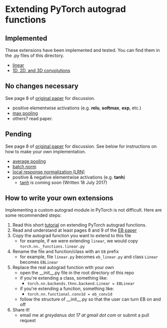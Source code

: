 Extending PyTorch autograd functions
=======

Implemented
--------
These extensions have been implemented and tested. You can find them in the .py files of this directory.

* [linear](http://pytorch.org/docs/master/nn.html?highlight=linear#linear-layers)
* [1D, 2D, and 3D convolutions](http://pytorch.org/docs/master/nn.html?highlight=linear#conv2d)

No changes necessary
--------
See page 8 of [original paper](https://arxiv.org/abs/1608.00507) for discussion.

* positive elementwise activations (e.g. **relu**, **softmax**, **exp**, etc.)
* [max pooling](http://pytorch.org/docs/master/nn.html?highlight=linear#maxpool2d)
* others? read paper.

Pending
--------
See page 8 of [original paper](https://arxiv.org/abs/1608.00507) for discussion. See below for instructions on how to make your own implementation.

* [average pooling](http://pytorch.org/docs/master/nn.html?highlight=linear#avgpool2d)
* [batch norm](http://pytorch.org/docs/master/nn.html?highlight=linear#batchnorm2d)
* [local response normalization (LRN)](https://github.com/pytorch/pytorch/issues/653)
* positive & negative elementwise activations (e.g. **tanh**)
	* [tanh](http://pytorch.org/docs/master/torch.html?highlight=tanh#torch.tanh) is coming soon (Written 18 July 2017)

How to write your own extensions
--------
Implementing a custom autograd module in PyTorch is not difficult. Here are some recommended steps:

1. Read this short [tutorial](http://pytorch.org/tutorials/beginner/examples_autograd/two_layer_net_custom_function.html#sphx-glr-beginner-examples-autograd-two-layer-net-custom-function-py) on extending PyTorch autograd functions.
2. Read and understand at least pages 8 and 9 of the [EB paper](https://arxiv.org/abs/1608.00507)
3. Copy the autograd function you want to extend to this file
	* for example, if we were extending `linear`, we would copy `torch.nn._functions.linear.py`
4. Rename the file and function/class with an `EB` prefix
	* for example, file `linear.py` becomes `eb_linear.py` and class `Linear` becomes `EBLinear`
5. Replace the real autograd function with your own
	* open the \_\_init\_\_.py file in the root directory of this repo
	* if you're extending a class, something like:
		* `torch.nn.backends.thnn.backend.Linear = EBLinear`
	* if you're extending a function, something like:
		* `torch.nn.functional.conv1d = eb_conv1d`
	* follow the structure of \_\_init\_\_.py so that the user can turn EB on and off
6. Share it!
	* email me at _greydanus dot 17 at gmail dot com_ or submit a pull request


